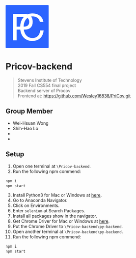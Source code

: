 <img src="./favicon@2x.png" title="FVCproductions" alt="FVCproductions">

# Pricov-backend
> Stevens Institute of Technology  
> 2019 Fall CS554 final project  
> Backend server of Procov  
> Frontend at: https://github.com/Wesley16838/PriCov.git

## Group Member
- Wei-Hsuan Wong
- Shih-Hao Lo
- 
- 

## Setup

1. Open one terminal at `\Pricov-backend`.
2. Run the following npm commend:
```
npm i
npm start
```
3. Install Python3 for Mac or Windows at <a href="https://www.anaconda.com/distribution/#download-section" target="_blank">here</a>.
4. Go to Anaconda Navigator.
5. Click on Environments.
6. Enter `selenium` at Search Packages.
7. Install all packages show in the navigator.
8. Get Chrome Driver for Mac or Windows at <a href="https://chromedriver.chromium.org/downloads" target="_blank">here</a>.
9.  Put the Chrome Driver to `\Pricov-backend\py-backend`.
10. Open another terminal at `\Pricov-backend\py-backend`.
11. Run the following npm commend:
```
npm i
npm start
```
